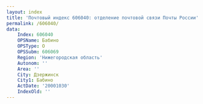 ```yaml
---
layout: index
title: 'Почтовый индекс 606040: отделение почтовой связи Почты России'
permalink: /606040/
data:
    Index: 606040
    OPSName: Бабино
    OPSType: О
    OPSSubm: 606069
    Region: 'Нижегородская область'
    Autonom: ''
    Area: ''
    City: Дзержинск
    City1: Бабино
    ActDate: '20001030'
    IndexOld: ''
---
```


